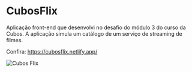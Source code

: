 # CubosFlix
Aplicação front-end que desenvolvi no desafio do módulo 3 do curso da Cubos. A aplicação simula um catálogo de um serviço de streaming de filmes.

Confira: https://cubosflix.netlify.app/

![Cubos Flix](https://i.ibb.co/SJGMCh5/cubosflix.png)
